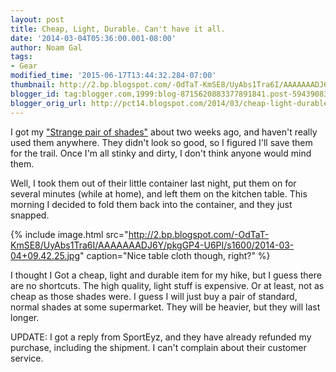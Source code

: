 ```yaml
---
layout: post
title: Cheap, Light, Durable. Can't have it all.
date: '2014-03-04T05:36:00.001-08:00'
author: Noam Gal
tags:
- Gear
modified_time: '2015-06-17T13:44:32.284-07:00'
thumbnail: http://2.bp.blogspot.com/-OdTaT-KmSE8/UyAbs1Tra6I/AAAAAAADJ6Y/pkgGP4-U6PI/s72-c/2014-03-04+09.42.25.jpg
blogger_id: tag:blogger.com,1999:blog-8715620883377891841.post-5943908352573532056
blogger_orig_url: http://pct14.blogspot.com/2014/03/cheap-light-durable-cant-have-it-all.html
---
```


I got my ["Strange pair of shades"] about two weeks ago, and haven't really used them anywhere. They didn't look so good, so I figured I'll save them for the trail. Once I'm all stinky and dirty, I don't think anyone would mind them.

Well, I took them out of their little container last night, put them on for several minutes (while at home), and left them on the kitchen table. This morning I decided to fold them back into the container, and they just snapped.

{% include image.html src="http://2.bp.blogspot.com/-OdTaT-KmSE8/UyAbs1Tra6I/AAAAAAADJ6Y/pkgGP4-U6PI/s1600/2014-03-04+09.42.25.jpg" caption="Nice table cloth though, right?" %}

I thought I Got a cheap, light and durable item for my hike, but I guess there are no shortcuts. The high quality, light stuff is expensive. Or at least, not as cheap as those shades were. I guess I will just buy a pair of standard, normal shades at some supermarket. They will be heavier, but they will last longer.

UPDATE:
I got a reply from SportEyz, and they have already refunded my purchase, including the shipment. I can't complain about their customer service.

["Strange pair of shades"]: http://pct14.blogspot.com/2014/02/a-strange-pair-of-shades.html